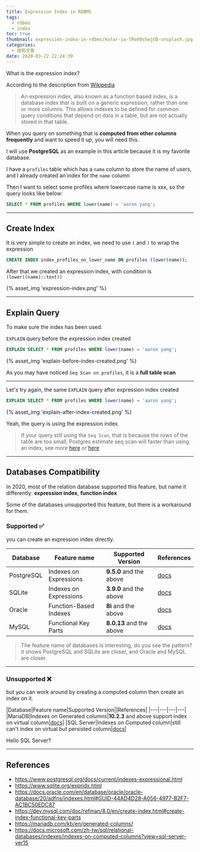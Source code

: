 ```yaml
---
title: Expression Index in RDBMS
tags:
  - rdbms
  - index
toc: true
thumbnail: expression-index-in-rdbms/kolar-io-lRoX0shwjUQ-unsplash.jpg
categories:
  - 技術文章
date: 2020-03-22 22:24:39
---
```


What is the expression index?

According to the description from [Wikipedia](https://en.wikipedia.org/wiki/Expression_index)

> An expression index, also known as a function based index, is a database index that is built on a generic expression, rather than one or more columns. This allows indexes to be defined for common query conditions that depend on data in a table, but are not actually stored in that table.

When you query on something that is **computed from other columns frequently** and want to speed it up, you will need this.

I will use **PostgreSQL** as an example in this article because it is my favorite database.

<!-- more -->

I have a `profiles` table which has a `name` column to store the name of users, and I already created an index for the `name` column

Then I want to select some profiles where lowercase name is xxx, so the query looks like below:

```sql
SELECT * FROM profiles WHERE lower(name) = 'aaron yang';
```

---

## Create Index

It is very simple to create an index, we need to use `(` and `)` to wrap the expression

```sql
CREATE INDEX index_profiles_on_lower_name ON profiles (lower(name));
```

After that we created an expression index, with condition is `(lower((name)::text))`

{% asset_img 'expression-index.png' %}

---

## Explain Query

To make sure the index has been used.

`EXPLAIN` query before the expression index created

```sql
EXPLAIN SELECT * FROM profiles WHERE lower(name) = 'aaron yang';
```

{% asset_img 'explain-before-index-created.png' %}

As you may have noticed `Seq Scan on profiles`, it is a **full table scan**

---

Let's try again, the same `EXPLAIN` query after expression index created

```sql
EXPLAIN SELECT * FROM profiles WHERE lower(name) = 'aaron yang';
```

{% asset_img 'explain-after-index-created.png' %}

Yeah, the query is using the expression index.

> If your query still using the `Seq Scan`, that is because the rows of the table are too small, Postgres estimate seq scan will faster than using an index, see more [here](https://stackoverflow.com/a/52833441/9762797) or [here](https://blog.niclin.tw/2018/06/14/%E7%82%BA%E4%BB%80%E9%BA%BC-postgres-%E4%B8%8D%E9%81%B8%E6%93%87-index-scan-%E5%8D%BB%E9%81%B8%E6%93%87-seq-scan/)

---

## Databases Compatibility

In 2020, most of the relation database supported this feature, but name it differently: **expression index**, **function index**

Some of the databases unsupported this feature, but there is a workaround for them.

### Supported ✅

you can create an expression index directly.

|Database|Feature name|Supported Version|References|
|---|---|---|---|
|PostgreSQL|Indexes on Expressions|**9.5.0** and the above|[docs](https://www.postgresql.org/docs/current/indexes-expressional.html)|
|SQLite|Indexes on Expressions|**3.9.0** and the above|[docs](https://www.sqlite.org/expridx.html)|
|Oracle|Function-Based Indexes|**8i** and the above|[docs](https://docs.oracle.com/en/database/oracle/oracle-database/20/adfns/indexes.html#GUID-44AD4D28-A056-4977-B2F7-AC1BC50EDC87)|
|MySQL|Functional Key Parts|**8.0.13** and the above|[docs](https://dev.mysql.com/doc/refman/8.0/en/create-index.html#create-index-functional-key-parts)|

> The feature name of databases is interesting, do you see the pattern? it shows PostgreSQL and SQLite are closer, and Oracle and MySQL are closer.

---

### Unsupported ❌

but you can work around by creating a computed column then create an index on it.

|Database|Feature name|Supported Version||References|
|---|---|---|---|
|MariaDB|Indexes on Generated columns|**10.2.3** and above support index on virtual column|[docs](https://mariadb.com/kb/en/generated-columns/)|
|SQL Server|Indexes on Computed column|still can't index on virtual but persisted column|[docs](https://docs.microsoft.com/zh-tw/sql/relational-databases/indexes/indexes-on-computed-columns?view=sql-server-ver15)|

Hello SQL Server?

---

## References

- <https://www.postgresql.org/docs/current/indexes-expressional.html>
- <https://www.sqlite.org/expridx.html>
- <https://docs.oracle.com/en/database/oracle/oracle-database/20/adfns/indexes.html#GUID-44AD4D28-A056-4977-B2F7-AC1BC50EDC87>
- <https://dev.mysql.com/doc/refman/8.0/en/create-index.html#create-index-functional-key-parts>
- <https://mariadb.com/kb/en/generated-columns/>
- <https://docs.microsoft.com/zh-tw/sql/relational-databases/indexes/indexes-on-computed-columns?view=sql-server-ver15>
